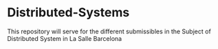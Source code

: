 # Distributed-Systems
This repository will serve for the different submissibles in the Subject of Distributed System in La Salle Barcelona
